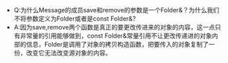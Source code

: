 * Q:为什么Message的成员save和remove的参数是一个Folder&？为什么我们不将参数定义为Folder或者是const Folder&?
* A:因为save,remove两个函数是真正的要更改传进来的对象的内容，这一点只有非常量的引用能够做到，const Folder&常量引用不让更改传递进的对象内部的信息，Folder是调用了对象的拷贝构造函数，把要传入的对象复制了一份，改变它无法改变源对象的内容。
